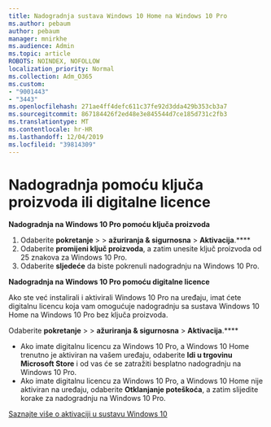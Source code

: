 ```yaml
---
title: Nadogradnja sustava Windows 10 Home na Windows 10 Pro
ms.author: pebaum
author: pebaum
manager: mnirkhe
ms.audience: Admin
ms.topic: article
ROBOTS: NOINDEX, NOFOLLOW
localization_priority: Normal
ms.collection: Adm_O365
ms.custom:
- "9001443"
- "3443"
ms.openlocfilehash: 271ae4ff4defc611c37fe92d3dda429b353cb3a7
ms.sourcegitcommit: 867184426f2ed48e3e845544d7ce185d731c2fb3
ms.translationtype: MT
ms.contentlocale: hr-HR
ms.lasthandoff: 12/04/2019
ms.locfileid: "39814309"
---
```

# <a name="upgrade-using-either-a-product-key-or-a-digital-license"></a>Nadogradnja pomoću ključa proizvoda ili digitalne licence

**Nadogradnja na Windows 10 Pro pomoću ključa proizvoda**

1. Odaberite **pokretanje** >  > **ažuriranja & sigurnosna** > **Aktivacija**.****
2. Odaberite **promijeni ključ proizvoda**, a zatim unesite ključ proizvoda od 25 znakova za Windows 10 Pro.
3. Odaberite **sljedeće** da biste pokrenuli nadogradnju na Windows 10 Pro.

**Nadogradnja na Windows 10 Pro pomoću digitalne licence**

Ako ste već instalirali i aktivirali Windows 10 Pro na uređaju, imat ćete digitalnu licencu koja vam omogućuje nadogradnju sa sustava Windows 10 Home na Windows 10 Pro bez ključa proizvoda.

Odaberite **pokretanje** >  > **ažuriranja & sigurnosna** > **Aktivacija**.****

- Ako imate digitalnu licencu za Windows 10 Pro, a Windows 10 Home trenutno je aktiviran na vašem uređaju, odaberite **Idi u trgovinu Microsoft Store** i od vas će se zatražiti besplatno nadogradnju na Windows 10 Pro.
- Ako imate digitalnu licencu za Windows 10 Pro, a Windows 10 Home nije aktiviran na uređaju, odaberite **Otklanjanje poteškoća**, a zatim slijedite korake za nadogradnju na Windows 10 Pro.

[Saznajte više o aktivaciji u sustavu Windows 10](https://support.microsoft.com/help/12440)